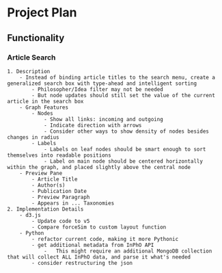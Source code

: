 # Project Plan

## Functionality

### Article Search
    1. Description 
        - Instead of binding article titles to the search menu, create a generalized search box with type-ahead and intelligent sorting
            - Philosopher/Idea filter may not be needed
            - But node updates should still set the value of the current article in the search box
        - Graph Features
            - Nodes
                - Show all links: incoming and outgoing 
                - Indicate direction with arrows
                - Consider other ways to show density of nodes besides changes in radius
            - Labels
                - Labels on leaf nodes should be smart enough to sort themselves into readable positions
                - Label on main node should be centered horizontally within the graph, and placed slightly above the central node
        - Preview Pane
            - Article Title
            - Author(s)
            - Publication Date
            - Preview Paragraph
            - Appears in ... Taxonomies
    2. Implementation Details 
        - d3.js
            - Update code to v5
            - Compare forceSim to custom layout function
        - Python 
            - refactor current code, making it more Pythonic
            - get additional metadata from InPhO API
                -   This might require an additional MongoDB collection that will collect ALL InPhO data, and parse it what's needed
            - consider restructuring the json 